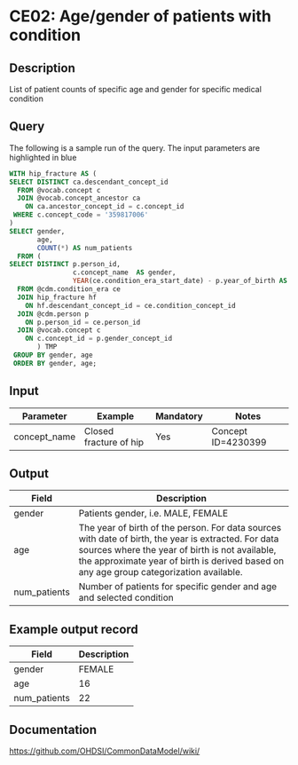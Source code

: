 <!---
Group:condition era
Name:CE02 Age/gender of patients with condition
Author:Patrick Ryan
CDM Version: 5.3
-->

# CE02: Age/gender of patients with condition

## Description
List of patient counts of specific age and gender for specific medical condition

## Query
The following is a sample run of the query. The input parameters are highlighted in  blue

```sql
WITH hip_fracture AS (
SELECT DISTINCT ca.descendant_concept_id
  FROM @vocab.concept c
  JOIN @vocab.concept_ancestor ca
    ON ca.ancestor_concept_id = c.concept_id
 WHERE c.concept_code = '359817006'  
)
SELECT gender,
       age,
       COUNT(*) AS num_patients
  FROM (
SELECT DISTINCT p.person_id,
                c.concept_name  AS gender,
                YEAR(ce.condition_era_start_date) - p.year_of_birth AS age
  FROM @cdm.condition_era ce
  JOIN hip_fracture hf  
    ON hf.descendant_concept_id = ce.condition_concept_id
  JOIN @cdm.person p
    ON p.person_id = ce.person_id
  JOIN @vocab.concept c
    ON c.concept_id = p.gender_concept_id
       ) TMP
 GROUP BY gender, age
 ORDER BY gender, age;
```

## Input

|  Parameter |  Example |  Mandatory |  Notes |
| --- | --- | --- | --- |
| concept_name | Closed fracture of hip |  Yes |  Concept ID=4230399 |

## Output

|  Field |  Description |
| --- | --- |
| gender | Patients gender, i.e. MALE, FEMALE |
| age | The year of birth of the person. For data sources with date of birth, the year is extracted. For data sources where the year of birth is not available, the approximate year of birth is derived based on any age group categorization available. |
| num_patients | Number of patients for specific gender and age and selected condition |

## Example output record

|  Field |  Description |
| --- | --- |
| gender |  FEMALE |
| age |  16 |
| num_patients |  22 |

## Documentation
https://github.com/OHDSI/CommonDataModel/wiki/
